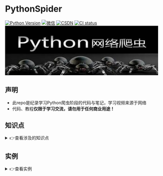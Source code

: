 # PythonSpider

[![Python Version](https://img.shields.io/badge/python-3.8+-green)](https://www.python.org)
<a href="https://github.com/LiuShiYa-github/PythonSpider/blob/master/Image/wx.jpg" target="_blank"><img src="https://img.shields.io/badge/weChat-微信-blue.svg" alt="微信"></a>
<a href="https://blog.csdn.net/weixin_42506599?spm=1000.2115.3001.5343" target="_blank"><img src="https://img.shields.io/badge/csdn-CSDN-red.svg" alt="CSDN"></a>
[![CI status](https://github.com/smicallef/spiderfoot/workflows/Tests/badge.svg)](https://github.com/LiuShiYa-github/PythonSpider/actions)
![img.png](Image/readme.png)

## 声明
* 此repo是纪录学习Python爬虫阶段的代码与笔记，学习视频来源于网络
* 代码、教程**仅限于学习交流，请勿用于任何商业用途！**

## 知识点
<details>
<summary>👉查看涉及的知识点</summary>

**第一章**
```text
01 网络爬虫概述
02 urllib.request原理以及使用
03 正则表达式re使用
```

**第二章**
```text
01 数据持久化存储-csv
02 数据持久化存储-MySQL
03 数据持久化存储-MongoDB
04 requests模块
05 增量爬虫-基于MySQL及Redis实现
```

**第三章**
```text
01 爬虫-图片抓取
02 xpath语法解析
03 lxml+xpath解析提取数据
```

**第四章**
```text
01 requests模块高级使用
02 代理ip使用
03 POST请求数据抓取
```

**第五章**
```text
01 动态加载数据爬取
02 JSON解析模块及全站抓取
03 多线程爬虫
04 多级页面多线程爬取
05 Cookie模拟登录
```


**第六章**
```text
01 Selenium+PhantomJS Chrome Firefox
02 Selenium常用方法
03 Selenium高级操作
```

**第七章**
```text
01 Scrapy框架原理
02 Scrapy配置文件解析
03 中间件
04 Scrapy处理POST请求
05 Scrapy之图片管道
06 Scrapy之文件管道
```

**第八章**
```text
01 Scrapy之分布式爬虫原理
02 Scrapy之分布式爬虫实现
03 机器视觉与tesseract
04 移动端数据抓取
```
</details>

## 实例

<details>
<summary>👉查看实例</summary>

* [抓取贴吧HTML](https://github.com/LiuShiYa-github/PythonSpider/blob/master/01%E7%AC%AC%E4%B8%80%E7%AB%A0%EF%BC%9A%E7%88%AC%E8%99%AB%E6%A6%82%E8%BF%B0%2Burllib%2Bre/TiebaSpider.py "悬停显示")
* [猫眼经典电影-保存为CSV-单行保存](https://github.com/LiuShiYa-github/PythonSpider/blob/master/02%E7%AC%AC%E4%BA%8C%E7%AB%A0%EF%BC%9A%E6%95%B0%E6%8D%AE%E6%8C%81%E4%B9%85%E5%8C%96%2Brequests/MaoyanClassicMovieCSVWriterow.py "悬停显示")
* [猫眼经典电影-保存为CSV-多行保存](https://github.com/LiuShiYa-github/PythonSpider/blob/master/02%E7%AC%AC%E4%BA%8C%E7%AB%A0%EF%BC%9A%E6%95%B0%E6%8D%AE%E6%8C%81%E4%B9%85%E5%8C%96%2Brequests/MaoyanClassicMovieCSVWriterows.py "悬停显示")
* [猫眼电影经典影片-存储到MySQL](https://github.com/LiuShiYa-github/PythonSpider/blob/master/02%E7%AC%AC%E4%BA%8C%E7%AB%A0%EF%BC%9A%E6%95%B0%E6%8D%AE%E6%8C%81%E4%B9%85%E5%8C%96%2Brequests/MaoyanClassicMovieMysql.py "悬停显示")
* [猫眼电影经典影片-存储到MongoDB](https://github.com/LiuShiYa-github/PythonSpider/blob/master/02%E7%AC%AC%E4%BA%8C%E7%AB%A0%EF%BC%9A%E6%95%B0%E6%8D%AE%E6%8C%81%E4%B9%85%E5%8C%96%2Brequests/MaoyanClassicMovieMongoDB.py "悬停显示")
* [汽车之家基于Redis实现增量爬虫](https://github.com/LiuShiYa-github/PythonSpider/blob/master/02%E7%AC%AC%E4%BA%8C%E7%AB%A0%EF%BC%9A%E6%95%B0%E6%8D%AE%E6%8C%81%E4%B9%85%E5%8C%96%2Brequests/CarHomeSpiderIncrementalRedis.py "悬停显示")
* [汽车之家Mysql实现增量爬虫](https://github.com/LiuShiYa-github/PythonSpider/blob/master/02%E7%AC%AC%E4%BA%8C%E7%AB%A0%EF%BC%9A%E6%95%B0%E6%8D%AE%E6%8C%81%E4%B9%85%E5%8C%96%2Brequests/CarHomeSpiderMysqlIncre.py "悬停显示")
* [链家二手房](https://github.com/LiuShiYa-github/PythonSpider/blob/master/03%E7%AC%AC%E4%B8%89%E7%AB%A0%EF%BC%9Alxml%2Bxpath/LianHomeSpider.py "悬停显示")
* [有道翻译结果抓取](https://github.com/LiuShiYa-github/PythonSpider/blob/master/04%E7%AC%AC%E5%9B%9B%E7%AB%A0%EF%BC%9Arequests%E7%9A%84%E9%AB%98%E7%BA%A7%E4%BD%BF%E7%94%A8/PostYoudaoTranslate.py "悬停显示")
* [抓取飞度代理的免费高匿代理并测试可用性](https://github.com/LiuShiYa-github/PythonSpider/blob/master/04%E7%AC%AC%E5%9B%9B%E7%AB%A0%EF%BC%9Arequests%E7%9A%84%E9%AB%98%E7%BA%A7%E4%BD%BF%E7%94%A8/ProxyIpPool.py "悬停显示")
* [汽车之家数据抓取-两级页面](https://github.com/LiuShiYa-github/PythonSpider/blob/master/05%E7%AC%AC%E4%BA%94%E7%AB%A0%EF%BC%9A%E5%A4%9A%E7%BA%A7%E9%A1%B5%E9%9D%A2%2B%E5%A4%9A%E7%BA%BF%E7%A8%8B%2BCookie%E7%99%BB%E5%BD%95/CarHomeSpider.py "悬停显示")
* [豆瓣剧情电影排行榜](https://github.com/LiuShiYa-github/PythonSpider/blob/master/05%E7%AC%AC%E4%BA%94%E7%AB%A0%EF%BC%9A%E5%A4%9A%E7%BA%A7%E9%A1%B5%E9%9D%A2%2B%E5%A4%9A%E7%BA%BF%E7%A8%8B%2BCookie%E7%99%BB%E5%BD%95/DoubanPlotSpider.py "悬停显示")
* [豆瓣全站的电影](https://github.com/LiuShiYa-github/PythonSpider/blob/master/05%E7%AC%AC%E4%BA%94%E7%AB%A0%EF%BC%9A%E5%A4%9A%E7%BA%A7%E9%A1%B5%E9%9D%A2%2B%E5%A4%9A%E7%BA%BF%E7%A8%8B%2BCookie%E7%99%BB%E5%BD%95/DoubanPlotStorageJsonSpider.py "悬停显示")
* [华为应用市场社交类app](https://github.com/LiuShiYa-github/PythonSpider/blob/master/05%E7%AC%AC%E4%BA%94%E7%AB%A0%EF%BC%9A%E5%A4%9A%E7%BA%A7%E9%A1%B5%E9%9D%A2%2B%E5%A4%9A%E7%BA%BF%E7%A8%8B%2BCookie%E7%99%BB%E5%BD%95/HuaweiAppMultithreading.py "悬停显示")
* [多线程抓取腾讯招聘](https://github.com/LiuShiYa-github/PythonSpider/blob/master/05%E7%AC%AC%E4%BA%94%E7%AB%A0%EF%BC%9A%E5%A4%9A%E7%BA%A7%E9%A1%B5%E9%9D%A2%2B%E5%A4%9A%E7%BA%BF%E7%A8%8B%2BCookie%E7%99%BB%E5%BD%95/MultilevelPageMultithreading.py "悬停显示")
* [selenium无头浏览器方式获取京东商城爬虫类的图书](https://github.com/LiuShiYa-github/PythonSpider/blob/master/06%E7%AC%AC%E5%85%AD%E7%AB%A0%EF%BC%9ASelenium%2BPhantomJS%2BChrome%2BFirefox/JdSeleniumOptionsSpider.py "悬停显示")
* [使用selenium模拟登录QQ邮箱](https://github.com/LiuShiYa-github/PythonSpider/blob/master/06%E7%AC%AC%E5%85%AD%E7%AB%A0%EF%BC%9ASelenium%2BPhantomJS%2BChrome%2BFirefox/SeleniumLoginQQmail.py "悬停显示")
* [抓取网易云音乐排行榜](https://github.com/LiuShiYa-github/PythonSpider/blob/master/06%E7%AC%AC%E5%85%AD%E7%AB%A0%EF%BC%9ASelenium%2BPhantomJS%2BChrome%2BFirefox/SeleniumWangyiyunMusic.py "悬停显示")
* [使用selenium抓取最新行政区化代码](https://github.com/LiuShiYa-github/PythonSpider/blob/master/06%E7%AC%AC%E5%85%AD%E7%AB%A0%EF%BC%9ASelenium%2BPhantomJS%2BChrome%2BFirefox/SeleniumLoginQQmail.py "悬停显示")
* [Scrapy抓取二手车之家](https://github.com/LiuShiYa-github/PythonSpider/tree/master/07%E7%AC%AC%E4%B8%83%E7%AB%A0%EF%BC%9AScrapy%E6%A1%86%E6%9E%B6%2B%E4%B8%AD%E9%97%B4%E4%BB%B6/Che168-middlewares "悬停显示")
* [盗墓笔记全系列](https://github.com/LiuShiYa-github/PythonSpider/tree/master/07%E7%AC%AC%E4%B8%83%E7%AB%A0%EF%BC%9AScrapy%E6%A1%86%E6%9E%B6%2B%E4%B8%AD%E9%97%B4%E4%BB%B6/Daomu "悬停显示")
* [瓜子二手车](https://github.com/LiuShiYa-github/PythonSpider/tree/master/07%E7%AC%AC%E4%B8%83%E7%AB%A0%EF%BC%9AScrapy%E6%A1%86%E6%9E%B6%2B%E4%B8%AD%E9%97%B4%E4%BB%B6/Guazi "悬停显示")
* [肯德基门店](https://github.com/LiuShiYa-github/PythonSpider/tree/master/07%E7%AC%AC%E4%B8%83%E7%AB%A0%EF%BC%9AScrapy%E6%A1%86%E6%9E%B6%2B%E4%B8%AD%E9%97%B4%E4%BB%B6/KFC "悬停显示")
* [Scrapy三层以上页面抓取PPT模板](https://github.com/LiuShiYa-github/PythonSpider/tree/master/07%E7%AC%AC%E4%B8%83%E7%AB%A0%EF%BC%9AScrapy%E6%A1%86%E6%9E%B6%2B%E4%B8%AD%E9%97%B4%E4%BB%B6/PPT "悬停显示")
* [360浏览器美眉图片抓取](https://github.com/LiuShiYa-github/PythonSpider/tree/master/07%E7%AC%AC%E4%B8%83%E7%AB%A0%EF%BC%9AScrapy%E6%A1%86%E6%9E%B6%2B%E4%B8%AD%E9%97%B4%E4%BB%B6/SO "悬停显示")
* [豆瓣滑块验证码](https://github.com/LiuShiYa-github/PythonSpider/blob/master/08%E7%AC%AC%E5%85%AB%E7%AB%A0%EF%BC%9A%E5%88%86%E5%B8%83%E5%BC%8F%2B%E6%BB%91%E5%9D%97%2B%E7%A7%BB%E5%8A%A8%E7%AB%AF/DoubanLimitSlider.py "悬停显示")
* [pytesseract识别图片](https://github.com/LiuShiYa-github/PythonSpider/blob/master/08%E7%AC%AC%E5%85%AB%E7%AB%A0%EF%BC%9A%E5%88%86%E5%B8%83%E5%BC%8F%2B%E6%BB%91%E5%9D%97%2B%E7%A7%BB%E5%8A%A8%E7%AB%AF/Pytesseract.py "悬停显示")

</details>